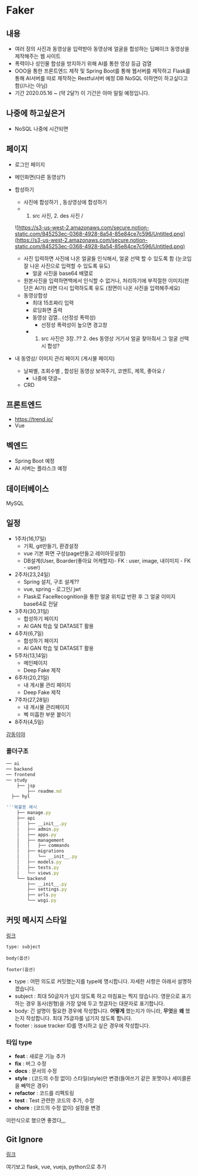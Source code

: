 # Faker

## **내용**

- 여러 장의 사진과 동영상을 입력받아 동영상에 얼굴을 합성하는 딥페이크 동영상을 제작해주는 웹 사이트
- 폭력이나 성인물 합성을 방지하기 위해 AI를 통한 영상 등급 검열
- OOO을 통한 프론트엔드 제작 및 Spring Boot를 통해 웹서버를 제작하고 Flask를 통해 AI서버를 따로 제작하는 Restful서버 예정 DB NoSQL 이하연이 하고싶다고함(//나는 아님)
- 기간 2020.05.16 ~ (약 2달?) 이 기간은 아마 밀릴 예정입니다.

## 나중에 하고싶은거

- NoSQL 나중에 시간되면

## 페이지

- 로그인 페이지

- 메인화면(다른 동영상?)

- 합성하기

  - 사진에 합성하기 , 동상영상에 합성하기
  - 1. src 사진, 2. des 사진 /

  ![https://s3-us-west-2.amazonaws.com/secure.notion-static.com/845253ec-0368-4928-8a54-85e84ce7c596/Untitled.png](https://s3-us-west-2.amazonaws.com/secure.notion-static.com/845253ec-0368-4928-8a54-85e84ce7c596/Untitled.png)

  - 사진 입력하면 사진에 나온 얼굴들 인식해서, 얼굴 선택 할 수 있도록 함 (눈코입잘 나온 사진으로 입력할 수 있도록 유도)
    - 얼굴 사진을 base64 배열로
  - 원본사진을 입력하면백에서 인식할 수 없거나, 처리하기에 부적절한 이미지(판단은 AI가) 라면 다시 입력하도록 유도 (정면이 나온 사진을 입력해주세요)
  - 동영상합성
    - 최대 15초짜리 입력
    - 로딩화면 출력
    - 동영상 검열.. (선정성 폭력성)
      - 선정성 폭력성이 높으면 경고창
    - 1. src 사진은 3장..?? 2. des 동영상 거기서 얼굴 찾아줘서 그 얼굴 선택시 합성?
  
- 내 동영상/ 이미지 관리 페이지 (게시물 페이지)

  - 날짜별, 조회수별 , 합성된 동영상 보여주기, 코멘트, 제목, 좋아요 /
    - 나중에 댓글~
  - CRD

## 프론트엔드

- https://trend.io/
- Vue

## 벡엔드

- Spring Boot 예정
- AI 서버는 플라스크 예정

## 데이터베이스

MySQL

## 일정

- 1주차(16,17일)
  - 기획, git만들기, 환경설정
  - vue 기본 화면 구성(page만들고 레이아웃설정)
  - DB설계(User, Boarder(좋아요 어캐할지)- FK : user, image, 내이미지 - FK - user)
- 2주차(23,24일)
  - Spring 설치, 구조 설계??
  - vue, spring - 로그인/ jwt
  - Flask로 FaceRecognition을 통한 얼굴 위치값 반환 후 그 얼굴 이미지 base64로 전달
- 3주차(30,31일)
  - 합성하기 페이지
  - AI GAN 학습 및 DATASET 활용
- 4주차(6,7일)
  - 합성하기 페이지
  - AI GAN 학습 및 DATASET 활용
- 5주차(13,14일)
  - 메인페이지
  - Deep Fake 제작
- 6주차(20,21일)
  - 내 게시물 관리 페이지
  - Deep Fake 제작
- 7주차(27,28일)
  - 내 게시물 관리페이지
  - 벡 미흡한 부분 붙이기
- 8주차(4,5일)

[감동이야](https://www.notion.so/507bd416c4734bf89913857d729d652c)

### 폴더구조

```jsx
── ai
── backend
── frontend
── study
	├── jsp
		├── readme.md
  ├── hyl

'''복붙용 예시
    ├── manage.py
    ├── api
    │   ├── __init__.py
    │   ├── admin.py
    │   ├── apps.py
    │   ├── management
    │   │   ├── commands
    │   ├── migrations
    │   │   └── __init__.py
    │   ├── models.py
    │   ├── tests.py
    │   └── views.py
    └── backend
        ├── __init__.py
        ├── settings.py
        ├── urls.py
        └── wsgi.py
```

## **커밋 메시지 스타일**

[링크](https://siyoon210.tistory.com/56)

```
type: subject

body(옵션)

footer(옵션)
```

- type : 어떤 의도로 커밋했는지를 type에 명시합니다. 자세한 사항은 아래서 설명하겠습니다.
- subject : 최대 50글자가 넘지 않도록 하고 마침표는 찍지 않습니다. 영문으로 표기하는 경우 동사(원형)을 가장 앞에 두고 첫글자는 대문자로 표기합니다.
- body: 긴 설명이 필요한 경우에 작성합니다. **어떻게** 했는지가 아니라, **무엇**을 **왜** 했는지 작성합니다. 최대 75글자를 넘기지 않도록 합니다.
- footer : issue tracker ID를 명시하고 싶은 경우에 작성합니다.

### **타입 type**

- **feat** : 새로운 기능 추가
- **fix** : 버그 수정
- **docs** : 문서의 수정
- **style** : (코드의 수정 없이) 스타일(style)만 변경(들여쓰기 같은 포맷이나 세미콜론을 빼먹은 경우)
- **refactor** : 코드를 리펙토링
- **test** : Test 관련한 코드의 추가, 수정
- **chore** : (코드의 수정 없이) 설정을 변경

이런식으로 했으면 좋겠다,,,

## **Git Ignore**

[링크](https://www.gitignore.io/)

여기보고 flask, vue, vuejs, python으로 추가